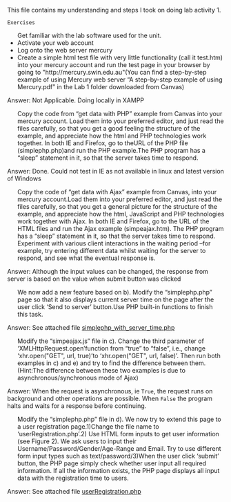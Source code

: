 This file contains my understanding and steps I took on doing lab activity 1.

`Exercises`

<ul>
Get familiar with the lab software used for the unit.
<li>Activate your web account</li>
<li>Log onto the web server mercury</li>
<li>Create a simple html test file with very little functionality (call it test.htm) into your mercury account and run 
the test page in your browser by going to "http://mercury.swin.edu.au"(You can find a step-by-step example of using Mercury
web server “A step-by-step example of using Mercury.pdf” in the Lab 1 folder downloaded from Canvas)</li>
</ul>

Answer: Not Applicable. Doing locally in XAMPP

<ul>
Copy the code from “get data with PHP” example from Canvas into your mercury account. Load them into your preferred editor,
and just read the files carefully, so that you get a good feeling the structure of the example, and appreciate how the html
and PHP technologies work together. In both IE and Firefox, go to theURL of the PHP file (simplephp.php)and run the PHP 
example.The PHP program has a “sleep” statement in it, so that the server takes time to respond.
</ul>

Answer: Done. Could not test in IE as not available in linux and latest version of Windows

<ul>
Copy the code of “get data with Ajax” example from Canvas, into your mercury account.Load them into your preferred 
editor, and just read the files carefully, so that you get a general picture for the structure of the example, and 
appreciate how the html, JavaScript and PHP technologies work together with Ajax. In both IE and Firefox, go to the URL
of the HTML files and run the Ajax example (simpeajax.htm). The PHP program has a “sleep” statement in it, so that the 
server takes time to respond. Experiment with various client interactions in the waiting period –for example, try
entering different data whilst waiting for the server to respond, and see what the eventual response is.
</ul>

Answer: Although the input values can be changed, the response from server is based on the value when submit button was 
clicked

<ul>
We now add a new feature based on b). Modify the “simplephp.php” page so that it also displays current server time on 
the page after the user click ‘Send to server’ button.Use PHP built-in functions to finish this task.
</ul>

Answer: See attached file [simplephp_with_server_time.php](simplephp_with_server_time.php)

<ul>
Modify the “simpeajax.js” file in c). Change the third parameter of ‘XMLHttpRequest.open’function from “true” to “false”,
i.e., change ‘xhr.open("GET", url, true)’to ‘xhr.open("GET", url, false)’. Then run both examples in c) and e) and try 
to find the difference between them.(Hint:The difference between these two examples is due to asynchronous/synchronous 
mode of Ajax)
</ul>

Answer: When the request is asynchronous, ie `True`, the request runs on background and other operations are possible. 
When `False` the program halts and waits for a response before continuing.

<ul>
Modify the “simplephp.php” file in d). We now try to extend this page to a user registration page.1)Change the file name
to ‘userRegistration.php’.2) Use HTML form inputs to get user information (see Figure 2). We ask users to input their 
Username/Password/Gender/Age-Range and Email. Try to use different form input types such as text/password/3)When the user
click ‘submit’ button, the PHP page simply check whether user input all required information. If all the information exists,
the PHP page displays all input data with the registration time to users.
</ul>

Answer: See attached file [userRegistration.php](userRegistration.php)
